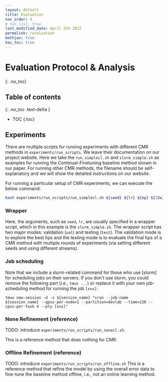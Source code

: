 ```yaml
---
layout: default
title: Evaluation
nav_order: 4
# toc_list: true
last_modified_date: April 5th 2022
permalink: /evaluation
mathjax: true
has_toc: true
---
```


# Evaluation Protocol & Analysis
{: .no_toc}




## Table of contents
{: .no_toc .text-delta }

- TOC
{:toc}


## Experiments 

There are multiple scripts for running experiments with different CMR methods in `experiments/run_scripts`. 
We leave their documentation on our project website.
Here we take the `run_simplecl.sh` and `slurm_simple.sh` as examples for running the Continual-Finetuning baseline method shown in our paper. For running other CMR methods, the filename should be self-explanatory and we will show the detailed instructions on our website.

For running a particular setup of CMR experiments, 
we can execute the below command:
```bash
bash experiments/run_scripts/run_simplecl.sh ${seed} ${lr} ${ep} ${l2w} ${ns_config} ${task} val/test ${stream_id}
```

### Wrapper

Here, the arguments, such as `seed`, `lr`, are usually specified in a wrapper script, which in this example is the `slurm_simple.sh`.
The wrapper script has two major modes: validation (`val`) and testing (`test`). 
The validation mode is to explore the best hps and the testing mode is to evaluate the final hps of a CMR method with multiple rounds of experiments (via setting different seeds and using different streams).

### Job scheduling 
Note that we include a slurm-related command for those who use [slurm] for scheduling jobs on their servers. If you don't use slurm, you could remove the following part (i.e., `tmux ...`) or replace it with your own job-scheduling method for running the job `[xxx]`:

`tmux new-session -d -s ${session_name} "srun --job-name ${session_name} --gpus-per-node=1 --partition=devlab --time=120 --cpus-per-task 4 --pty [xxx]"`




 

### None Refinement (reference)
TODO: introduce `experiments/run_scripts/run_nonecl.sh`.

This is a reference method that does nothing for CMR.


### Offline Refinement (reference)

TODO: introduce `experiments/run_scripts/run_offline.sh`
This is a reference method that refine the model by using the overall error data to fine-tune the baseline method offline, i.e., not an online learning method.
